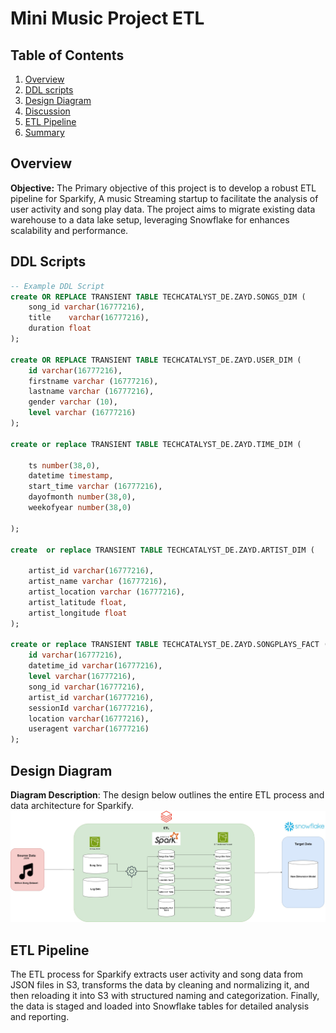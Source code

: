 # Mini Music Project ETL

## Table of Contents
1. [Overview](#overview)
2. [DDL scripts](#ddl-scripts)
3. [Design Diagram](#design-diagram)
4. [Discussion](#Discussion)
5. [ETL Pipeline](#ETLPipeline)
6. [Summary](#Summary)


## Overview
**Objective:** The Primary objective of this project is to develop a robust ETL pipeline for Sparkify, A music Streaming startup to facilitate the analysis of user activity and song play data. The project aims to migrate existing data warehouse to a data lake setup, leveraging Snowflake for enhances scalability and performance.


## DDL Scripts
```sql
-- Example DDL Script
create OR REPLACE TRANSIENT TABLE TECHCATALYST_DE.ZAYD.SONGS_DIM (
    song_id varchar(16777216),
    title    varchar(16777216),
    duration float
);

create OR REPLACE TRANSIENT TABLE TECHCATALYST_DE.ZAYD.USER_DIM (
    id varchar(16777216),
    firstname varchar (16777216),
    lastname varchar (16777216),
    gender varchar (10),
    level varchar (16777216)
);

create or replace TRANSIENT TABLE TECHCATALYST_DE.ZAYD.TIME_DIM (

    ts number(38,0),
    datetime timestamp,
    start_time varchar (16777216),
    dayofmonth number(38,0),
    weekofyear number(38,0)

);

create  or replace TRANSIENT TABLE TECHCATALYST_DE.ZAYD.ARTIST_DIM (

    artist_id varchar(16777216),
    artist_name varchar (16777216),
    artist_location varchar (16777216),
    artist_latitude float,
    artist_longitude float
);

create or replace TRANSIENT TABLE TECHCATALYST_DE.ZAYD.SONGPLAYS_FACT (
    id varchar(16777216),
    datetime_id varchar(16777216),
    level varchar(16777216),
    song_id varchar(16777216),
    artist_id varchar(16777216),
    sessionId varchar(16777216),
    location varchar(16777216),
    useragent varchar(16777216)
);

```

## Design Diagram
**Diagram Description**: The design below outlines the entire ETL process and data architecture for Sparkify.
![dataArchitechtureDiagram](image/miniprojectdd.jpg)


## ETL Pipeline
The ETL process for Sparkify extracts user activity and song data from JSON files in S3, transforms the data by cleaning and normalizing it,  and then reloading it into S3 with structured naming and categorization. Finally, the data is staged and loaded into Snowflake tables for detailed analysis and reporting.

